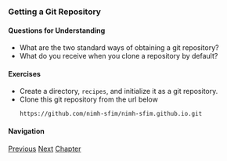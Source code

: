### Getting a Git Repository

#### Questions for Understanding
- What are the two standard ways of obtaining a git repository?
- What do you receive when you clone a repository by default?

#### Exercises
- Create a directory, `recipes`, and initialize it as a git
     repository.
- Clone this git repository from the url below
    ```
    https://github.com/nimh-sfim/nimh-sfim.github.io.git
    ```

#### Navigation
[Previous][c1]
[Next][c2_2]
[Chapter][c2]

[c1]: <chapter_1.md>
[c2_2]: <chapter_2_2.md>
[c2]: <chapter_2.md>
